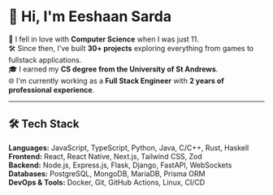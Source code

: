 # 👋 Hi, I'm Eeshaan Sarda 

🚀 I fell in love with **Computer Science** when I was just 11.  
🛠️ Since then, I've built **30+ projects** exploring everything from games to fullstack applications.  
🎓 I earned my **CS degree from the University of St Andrews**.  
🌐 I'm currently working as a **Full Stack Engineer** with **2 years of professional experience**.
  
---
  
## 🛠️ Tech Stack

**Languages:** JavaScript, TypeScript, Python, Java, C/C++, Rust, Haskell  
**Frontend:** React, React Native, Next.js, Tailwind CSS, Zod  
**Backend:** Node.js, Express.js, Flask, Django, FastAPI, WebSockets  
**Databases:** PostgreSQL, MongoDB, MariaDB, Prisma ORM  
**DevOps & Tools:** Docker, Git, GitHub Actions, Linux, CI/CD  


<!--
**eeshaansarda/eeshaansarda** is a ✨ _special_ ✨ repository because its `README.md` (this file) appears on your GitHub profile.

Here are some ideas to get you started:

- 🔭 I’m currently working on ...
- 🌱 I’m currently learning ...
- 👯 I’m looking to collaborate on ...
- 🤔 I’m looking for help with ...
- 💬 Ask me about ...
- 📫 How to reach me: ...
- 😄 Pronouns: ...
- ⚡ Fun fact: ...
-->
